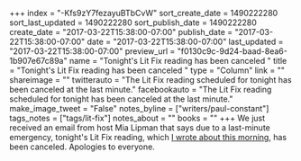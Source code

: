 +++
index = "-Kfs9zY7fezayuBTbCvW"
sort_create_date = 1490222280
sort_last_updated = 1490222280
sort_publish_date = 1490222280
create_date = "2017-03-22T15:38:00-07:00"
publish_date = "2017-03-22T15:38:00-07:00"
date = "2017-03-22T15:38:00-07:00"
last_updated = "2017-03-22T15:38:00-07:00"
preview_url = "f0130c9c-9d24-baad-8ea6-1b907e67c89a"
name = "Tonight's Lit Fix reading has been canceled "
title = "Tonight's Lit Fix reading has been canceled "
type = "Column"
link = ""
shareimage = ""
twitterauto = "The Lit Fix reading scheduled for tonight has been canceled at the last minute."
facebookauto = "The Lit Fix reading scheduled for tonight has been canceled at the last minute."
make_image_tweet = "False"
notes_byline = ["writers/paul-constant"]
tags_notes = ["tags/lit-fix"]
notes_about = ""
books = ""
+++
We just received an email from host Mia Lipman that says due to a last-minute emergency, tonight's Lit Fix reading, which [I wrote about this morning](http://www.seattlereviewofbooks.com/notes/2017/03/22/literary-event-of-the-week-lit-fix-fourth-anniversary-party-at-chop-suey/), has been canceled. Apologies to everyone.